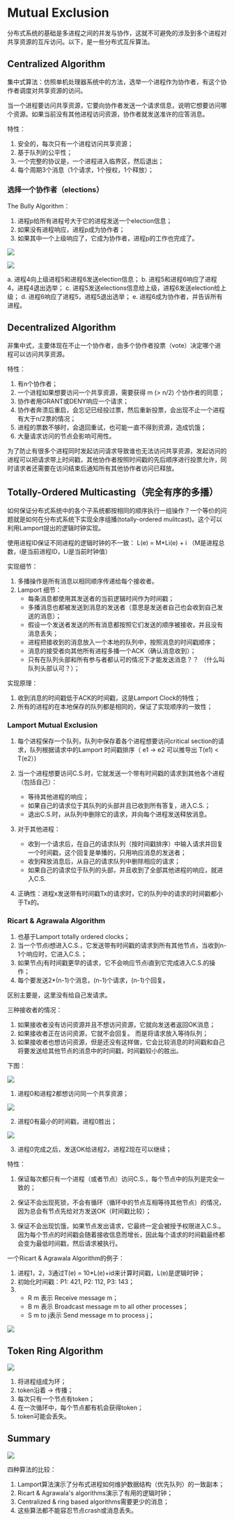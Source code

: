 # Mutual Exclusion

分布式系统的基础是多进程之间的并发与协作，这就不可避免的涉及到多个进程对共享资源的互斥访问。以下，是一些分布式互斥算法。

## Centralized Algorithm

集中式算法：仿照单机处理器系统中的方法，选举一个进程作为协作者，有这个协作者调度对共享资源的访问。

当一个进程要访问共享资源，它要向协作者发送一个请求信息，说明它想要访问哪个资源。如果当前没有其他进程访问资源，协作者就发送准许的应答消息。

特性：
1. 安全的，每次只有一个进程访问共享资源；
2. 基于队列的公平性；
3. 一个完整的协议是，一个进程进入临界区，然后退出；
4. 每个周期3个消息（1个请求，1个授权，1个释放）；

### 选择一个协作者（elections）

The Bully Algorithm：

1. 进程p给所有进程号大于它的进程发送一个election信息；
2. 如果没有进程响应，进程p成为协作者；
3. 如果其中一个上级响应了，它成为协作者，进程p的工作也完成了。

![](https://upload-images.jianshu.io/upload_images/5753761-3f74ab02e9d12fa3.png?imageMogr2/auto-orient/)

![](https://upload-images.jianshu.io/upload_images/5753761-db7ba8b37053829c.png?imageMogr2/auto-orient/strip%7CimageView2/2/w/715)

a. 进程4向上级进程5和进程6发送election信息；
b. 进程5和进程6响应了进程4，进程4退出选举；
c. 进程5发送elections信息给上级，进程6发送election给上级；
d. 进程6响应了进程5，进程5退出选举；
e. 进程6成为协作者，并告诉所有进程。


## Decentralized Algorithm

非集中式，主要体现在不止一个协作者，由多个协作者投票（vote）决定哪个进程可以访问共享资源。

特性：
1. 有n个协作者；
2. 一个进程如果想要访问一个共享资源，需要获得 m (> n/2) 个协作者的同意；
3. 协作者用GRANT或DENY响应一个请求；
4. 协作者奔溃后重启，会忘记已经投过票，然后重新投票，会出现不止一个进程有大于n/2票的情况；
5. 进程的票数不够时，会退回重试，也可能一直不得到资源，造成饥饿；
6. 大量请求访问的节点会影响可用性。

为了防止有很多个进程同时发起访问请求导致谁也无法访问共享资源，发起访问的进程可以把请求带上时间戳，其他协作者按照时间戳的先后顺序进行投票允许，同时请求者还需要在访问结束后通知所有其他协作者访问已释放。

## Totally-Ordered Multicasting（完全有序的多播）

如何保证分布式系统中的各个子系统都按相同的顺序执行一组操作？一个等价的问题就是如何在分布式系统下实现全序组播(totally-ordered mulitcast)。这个可以利用Lamport提出的逻辑时钟实现。

使用进程ID保证不同进程的逻辑时钟的不一致：
L(e) = M*Li(e) + i
（M是进程总数，i是当前进程ID，Li是当前时钟值）

实现细节：
1. 多播操作是所有消息以相同顺序传递给每个接收者。
2. Lamport 细节：
    * 每条消息都使用其发送者的当前逻辑时间作为时间戳；
    * 多播消息也都被发送到消息的发送者（意思是发送者自己也会收到自己发送的消息）；
    * 假设一个发送者发送的所有消息都按照它们发送的顺序被接收，并且没有消息丢失；
    * 进程把接收到的消息放入一个本地的队列中，按照消息的时间戳顺序；
    * 消息的接受者向其他所有进程多播一个ACK（确认消息收到）；
    * 只有在队列头部和所有参与者都认可的情况下才能发送消息？？ （什么叫队列头部认可？）；

实现原理：
1. 收到消息的时间戳低于ACK的时间戳，这是Lamport Clock的特性；
2. 所有的进程的在本地保存的队列都是相同的，保证了实现顺序的一致性；


### Lamport Mutual Exclusion

1. 每个进程保存一个队列，队列中保存着各个进程想要访问critical section的请求，队列根据请求中的Lamport 时间戳排序（ e1 -> e2 可以推导出 T(e1) < T(e2）)

2. 当一个进程想要访问C.S.时，它就发送一个带有时间戳的请求到其他各个进程（包括自己）：
    * 等待其他进程的响应；
    * 如果自己的请求位于其队列的头部并且已收到所有答复，进入C.S.；
    * 退出C.S.时，从队列中删除它的请求，并向每个进程发送释放消息。

3. 对于其他进程：
    * 收到一个请求后，在自己的请求队列（按时间戳排序）中输入请求并回复一个时间戳，这个回复是单播的，只用响应消息的发送者；
    * 收到释放消息后，从自己的请求队列中删除相应的请求；
    * 如果自己的请求位于队列的头部，并且收到了全部其他进程的响应，就进入C.S.

4. 正确性：进程x发送带有时间戳Tx的请求时，它的队列中的请求的时间戳都小于Tx的。

### Ricart & Agrawala Algorithm

1. 也基于Lamport totally ordered clocks；
2. 当一个节点i想进入C.S.，它发送带有时间戳的请求到所有其他节点，当收到n-1个响应时，它进入C.S.；
3. 如果节点j有时间戳更早的请求，它不会响应节点i直到它完成进入C.S.的操作；
4. 每个要发送2*(n-1)个消息，(n-1)个请求，(n-1)个回复。

区别主要是，这里没有给自己发请求。

三种接收者的情况：
1. 如果接收者没有访问资源并且不想访问资源，它就向发送者返回OK消息；
2. 如果接收者正在访问资源，它就不会回复。 而是将请求放入等待队列；
3. 如果接收者也想访问资源，但是还没有这样做，它会比较消息的时间戳和自己将要发送给其他节点的消息中的时间戳，时间戳较小的胜出。

下图：

![](https://upload-images.jianshu.io/upload_images/5753761-6e62e616503b0a26.png?imageMogr2/auto-orient/strip%7CimageView2/2/w/343)

1. 进程0和进程2都想访问同一个共享资源；

![](https://upload-images.jianshu.io/upload_images/5753761-4317f358aff6ba54.png?imageMogr2/auto-orient/strip%7CimageView2/2/w/327)

2. 进程0有最小的时间戳，进程0胜出；

![](https://upload-images.jianshu.io/upload_images/5753761-05b94aa97e2dc962.png?imageMogr2/auto-orient/strip%7CimageView2/2/w/556)

3. 进程0完成之后，发送OK给进程2，进程2现在可以继续；

特性：

1. 保证每次都只有一个进程（或者节点）访问C.S.，每个节点中的队列是完全一致的；

2. 保证不会出现死锁，不会有循环（循环中的节点互相等待其他节点）的情况，因为总会有节点先给对方发送OK（时间戳比较）；

3. 保证不会出现饥饿，如果节点发出请求，它最终一定会被授予权限进入C.S.。因为每个节点的时间戳会随着接收信息而增长，因此每个请求的时间戳最终都会变为最低时间戳，然后请求被执行。

一个Ricart & Agrawala Algorithm的例子：

1. 进程1，2，3通过T(e) = 10*L(e)+id来计算时间戳，L(e)是逻辑时钟；
2. 初始化时间戳：P1: 421, P2: 112, P3: 143；
3. 
    * R m 表示 Receive message m；
    * B m 表示 Broadcast message m to all other processes；
    * S m to j表示 Send message m to process j；

![](https://upload-images.jianshu.io/upload_images/5753761-cedb5e8bdaf7ff34.png?imageMogr2/auto-orient/)

## Token Ring Algorithm

![](https://upload-images.jianshu.io/upload_images/5753761-cf0c9aef412fc82e.png?imageMogr2/auto-orient/)

1. 将进程组成为环；
2. token沿着 -> 传播；
3. 每次只有一个节点有token；
4. 在一次循环中，每个节点都有机会获得token；
5. token可能会丢失。

## Summary

![](https://upload-images.jianshu.io/upload_images/5753761-f09c9fde7010e46a.png?imageMogr2/auto-orient/)

四种算法的比较：

1. Lamport算法演示了分布式进程如何维护数据结构（优先队列）的一致副本；
2. Ricart & Agrawala's algorithms演示了有用的逻辑时钟；
3. Centralized & ring based algorithms需要更少的消息；
4. 这些算法都不能容忍节点crash或消息丢失。
